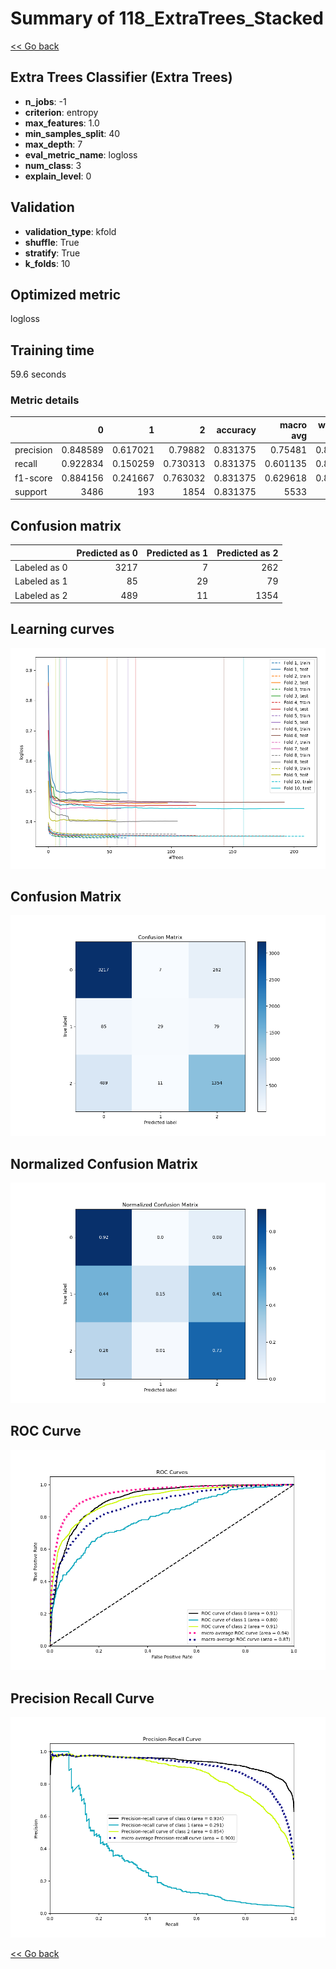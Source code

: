 # Summary of 118_ExtraTrees_Stacked

[<< Go back](../README.md)


## Extra Trees Classifier (Extra Trees)
- **n_jobs**: -1
- **criterion**: entropy
- **max_features**: 1.0
- **min_samples_split**: 40
- **max_depth**: 7
- **eval_metric_name**: logloss
- **num_class**: 3
- **explain_level**: 0

## Validation
 - **validation_type**: kfold
 - **shuffle**: True
 - **stratify**: True
 - **k_folds**: 10

## Optimized metric
logloss

## Training time

59.6 seconds

### Metric details
|           |           0 |          1 |           2 |   accuracy |   macro avg |   weighted avg |   logloss |
|:----------|------------:|-----------:|------------:|-----------:|------------:|---------------:|----------:|
| precision |    0.848589 |   0.617021 |    0.79882  |   0.831375 |    0.75481  |       0.823835 |  0.448496 |
| recall    |    0.922834 |   0.150259 |    0.730313 |   0.831375 |    0.601135 |       0.831375 |  0.448496 |
| f1-score  |    0.884156 |   0.241667 |    0.763032 |   0.831375 |    0.629618 |       0.821158 |  0.448496 |
| support   | 3486        | 193        | 1854        |   0.831375 | 5533        |    5533        |  0.448496 |


## Confusion matrix
|              |   Predicted as 0 |   Predicted as 1 |   Predicted as 2 |
|:-------------|-----------------:|-----------------:|-----------------:|
| Labeled as 0 |             3217 |                7 |              262 |
| Labeled as 1 |               85 |               29 |               79 |
| Labeled as 2 |              489 |               11 |             1354 |

## Learning curves
![Learning curves](learning_curves.png)
## Confusion Matrix

![Confusion Matrix](confusion_matrix.png)


## Normalized Confusion Matrix

![Normalized Confusion Matrix](confusion_matrix_normalized.png)


## ROC Curve

![ROC Curve](roc_curve.png)


## Precision Recall Curve

![Precision Recall Curve](precision_recall_curve.png)



[<< Go back](../README.md)
